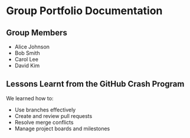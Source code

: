 # Group Portfolio Documentation

## Group Members

- Alice Johnson
- Bob Smith
- Carol Lee
 - David Kim
<!--- Emma Patel -->

## Lessons Learnt from the GitHub Crash Program

We learned how to:

- Use branches effectively
- Create and review pull requests
- Resolve merge conflicts
- Manage project boards and milestones 
